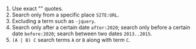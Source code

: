 1. Use exact "" quotes.
2. Search only from a specific place `SITE:URL`.
3. Excluding a term such as `-jquery`.
4. Search only after a certain date `after:2020`; search only before a certain date `before:2020`; search between two dates `2013..2015`.
5. `(A | B) C` search terms `A` or `B` along with term `C`.
